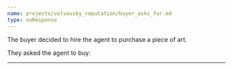 ```yaml
---
name: projects/volvovsky_reputation/buyer_asks_for.md
type: noResponse
---
```


The buyer decided to hire the agent to purchase a piece of art.

They asked the agent to buy:

---
